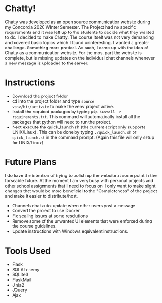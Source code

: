 # Chatty!

Chatty was developed as an open source communication website during my Concordia 2020 WInter Semester. The Project had no specific requirements and it was left up to the students to decide what they wanted to do. I decided to make Chatty. The course itself was not very demanding and covered basic topics which I found uninteresting. I wanted a greater challenge. Something more pratical. As such, I came up with the idea of Chatty as a communication website. For the most part the website is complete, but is missing updates on the individual chat channels whenever a new message is uploaded to the server. 

# Instructions

* Download the project folder
* cd into the project folder and type <code>source venv/bin/activate</code> to make the venv project active. 
* Install the required packages by typing <code>pip install -r requirements.txt</code>. This command will automatically install all the packages that python will need to run the project. 
* Next execute the quick_launch.sh (the current script only supports UNIX/Linux). This can be done by typing <code>./quick_launch.sh</code> or <code>quick_launch.sh</code> in the command prompt. (Again this file will only setup for UNIX/Linux) 

# Future Plans

I do have the intention of trying to polish up the website at some point in the forseable future. At the moment I am very busy with personal projects and other school assignments that I need to focus on. I only want to make slight changes that would be more beneficial to the "Completeness" of the project and make it easier to distribute/host. 

* Channels chat auto-update when other users post a message. 
* Convert the project to use Docker
* Fix scaling issues at some resolutions
* Remove some of the unwanted UI elements that were enforced during the course guidelines. 
* Update instructions with Windows equivalent instructions.

# Tools Used

* Flask
* SQLALchemy
* SQLite3
* FlaskMail
* Jinja2
* JQuery
* Ajax
